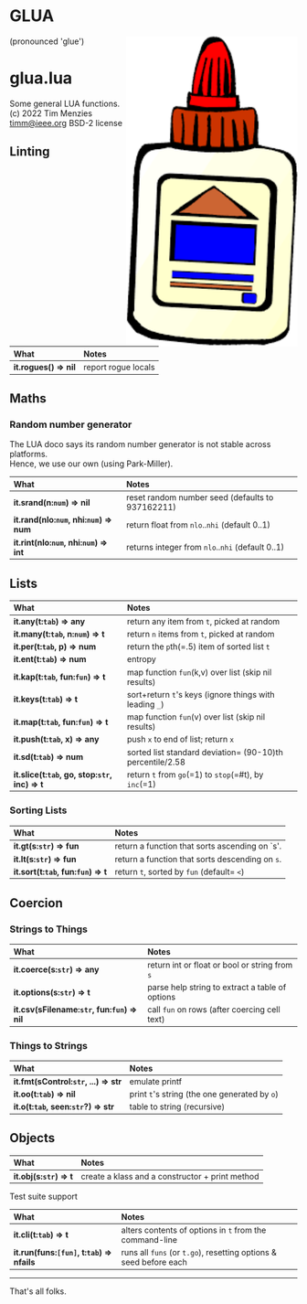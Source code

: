 
# GLUA
(pronounced 'glue')
<img src=lib.png width=300 align=right>
#	glua.lua	

Some general LUA functions.    	
(c) 2022 Tim Menzies <timm@ieee.org> BSD-2 license	
## Linting	

| What | Notes |
|:---|:---|
| <b>it.rogues() &rArr;  nil</b> |  report rogue locals |


## Maths	
### Random number generator	
The LUA doco says its random number generator is not stable across platforms.	
Hence, we use our own (using Park-Miller).	

| What | Notes |
|:---|:---|
| <b>it.srand(n:`num`) &rArr;  nil</b> |  reset random number seed (defaults to 937162211)  |
| <b>it.rand(nlo:`num`, nhi:`num`) &rArr;  num</b> |  return float from `nlo`..`nhi` (default 0..1) |
| <b>it.rint(nlo:`num`, nhi:`num`) &rArr;  int</b> |  returns integer from `nlo`..`nhi` (default 0..1) |


## Lists	

| What | Notes |
|:---|:---|
| <b>it.any(t:`tab`) &rArr;  any</b> |  return any item from `t`, picked at random |
| <b>it.many(t:`tab`, n:`num`) &rArr;  t</b> |  return `n` items from `t`, picked at random |
| <b>it.per(t:`tab`, p) &rArr;  num</b> |  return the `p`th(=.5) item of sorted list `t` |
| <b>it.ent(t:`tab`) &rArr;  num</b> |   entropy |
| <b>it.kap(t:`tab`,  fun:`fun`) &rArr;  t</b> |  map function `fun`(k,v) over list (skip nil results)  |
| <b>it.keys(t:`tab`) &rArr;  t</b> |  sort+return `t`'s keys (ignore things with leading `_`) |
| <b>it.map(t:`tab`,  fun:`fun`) &rArr;  t</b> |  map function `fun`(v) over list (skip nil results)  |
| <b>it.push(t:`tab`,  x) &rArr;  any</b> |  push `x` to end of list; return `x`  |
| <b>it.sd(t:`tab`) &rArr;  num</b> |  sorted list standard deviation= (90-10)th percentile/2.58 |
| <b>it.slice(t:`tab`,  go,  stop:`str`,  inc) &rArr;  t</b> |  return `t` from `go`(=1) to `stop`(=#t), by `inc`(=1) |


### Sorting Lists	

| What | Notes |
|:---|:---|
| <b>it.gt(s:`str`) &rArr;  fun</b> |  return a function that sorts ascending on `s'. |
| <b>it.lt(s:`str`) &rArr;  fun</b> |  return a function that sorts descending on `s`. |
| <b>it.sort(t:`tab`,  fun:`fun`) &rArr;  t</b> |  return `t`,  sorted by `fun` (default= `<`) |


## Coercion	
### Strings to Things	

| What | Notes |
|:---|:---|
| <b>it.coerce(s:`str`) &rArr;  any</b> |  return int or float or bool or string from `s` |
| <b>it.options(s:`str`) &rArr;  t</b> |   parse help string to extract a table of options |
| <b>it.csv(sFilename:`str`, fun:`fun`) &rArr;  nil</b> |  call `fun` on rows (after coercing cell text) |


### Things to Strings	

| What | Notes |
|:---|:---|
| <b>it.fmt(sControl:`str`, ...) &rArr;  str</b> |  emulate printf |
| <b>it.oo(t:`tab`) &rArr;  nil</b> |  print `t`'s string (the one generated by `o`) |
| <b>it.o(t:`tab`,   seen:`str`?) &rArr;  str</b> |  table to string (recursive) |


## Objects	

| What | Notes |
|:---|:---|
| <b>it.obj(s:`str`) &rArr;  t</b> |  create a klass and a constructor + print method |


Test suite support	

| What | Notes |
|:---|:---|
| <b>it.cli(t:`tab`) &rArr;  t</b> |  alters contents of options in `t` from the  command-line |
| <b>it.run(funs:`[fun]`, t:`tab`) &rArr;  nfails</b> |  runs all `funs` (or `t.go`), resetting options & seed before each |


-------------------------------	
That's all folks.	
